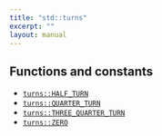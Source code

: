 ```yaml
---
title: "std::turns"
excerpt: ""
layout: manual
---
```







## Functions and constants

* [`turns::HALF_TURN`](/docs/kcl-std/consts/std-turns-HALF_TURN)
* [`turns::QUARTER_TURN`](/docs/kcl-std/consts/std-turns-QUARTER_TURN)
* [`turns::THREE_QUARTER_TURN`](/docs/kcl-std/consts/std-turns-THREE_QUARTER_TURN)
* [`turns::ZERO`](/docs/kcl-std/consts/std-turns-ZERO)


